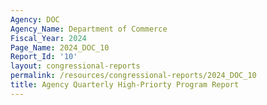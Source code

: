 ```yaml
---
Agency: DOC
Agency_Name: Department of Commerce
Fiscal_Year: 2024
Page_Name: 2024_DOC_10
Report_Id: '10'
layout: congressional-reports
permalink: /resources/congressional-reports/2024_DOC_10
title: Agency Quarterly High-Priorty Program Report
---
```

